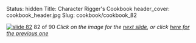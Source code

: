 Status: hidden
Title: Character Rigger's Cookbook
header_cover: cookbook_header.jpg
Slug: cookbook/cookbook_82

[![slide 82](https://dl.dropboxusercontent.com/u/2977490/presentations/cookbook/img82.jpg)](cookbook_83)
82 of 90
_Click on the image for the [next slide](cookbook_83), or click [here for the previous one](cookbook_81)_
